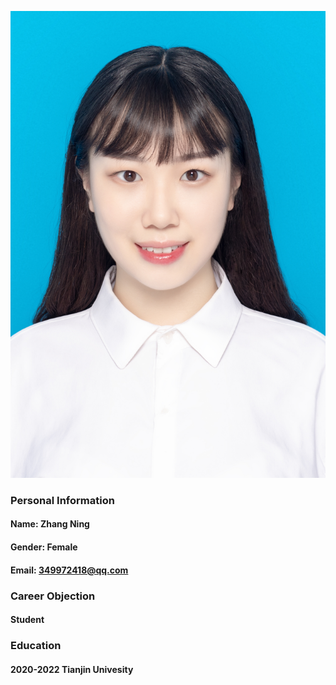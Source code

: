 
![图片描述](./20210111001301.jpg)
### Personal Information
#### Name: Zhang Ning
#### Gender: Female
#### Email: 349972418@qq.com

### Career Objection
#### Student

### Education
#### 2020-2022 Tianjin Univesity 
